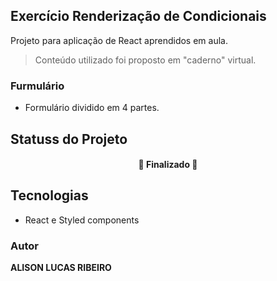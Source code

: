 ## Exercício Renderização de Condicionais

Projeto para aplicação de React aprendidos em aula.


> Conteúdo utilizado foi proposto em "caderno" virtual.
### Furmulário
- Formulário dividido em 4 partes.

## Statuss do Projeto
<h4 align="center"> 
	🚧  Finalizado  🚧
</h4>

## Tecnologias

- React e Styled components

### Autor

**ALISON LUCAS RIBEIRO**